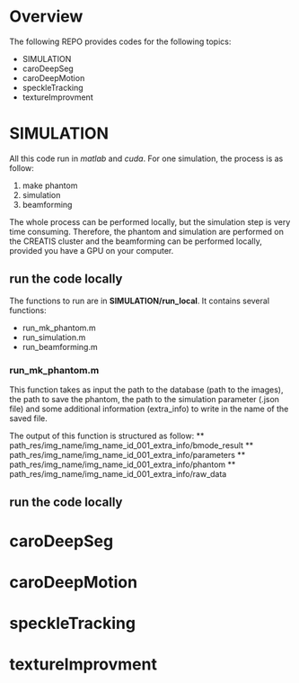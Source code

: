 # Overview

The following REPO provides codes for the following topics:
* SIMULATION
* caroDeepSeg
* caroDeepMotion
* speckleTracking
* textureImprovment

# SIMULATION
All this code run in *matlab* and *cuda*. For one simulation, the process is as follow:
1. make phantom
2. simulation
3. beamforming

The whole process can be performed locally, but the simulation step is very time consuming. Therefore, the phantom and simulation are performed on the CREATIS cluster and the beamforming can be performed locally, provided you have a GPU on your computer.

## run the code locally
The functions to run are in **SIMULATION/run_local**. It contains several functions:
* run_mk_phantom.m
* run_simulation.m
* run_beamforming.m

### run_mk_phantom.m
This function takes as input the path to the database (path to the images), the path to save the phantom, the path to the simulation parameter (.json file) and some additional information (extra_info) to write in the name of the saved file.

The output of this function is structured as follow:
** path_res/img_name/img_name_id_001_extra_info/bmode_result
** path_res/img_name/img_name_id_001_extra_info/parameters
** path_res/img_name/img_name_id_001_extra_info/phantom
** path_res/img_name/img_name_id_001_extra_info/raw_data


## run the code locally

# caroDeepSeg

# caroDeepMotion

# speckleTracking

# textureImprovment
